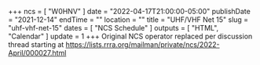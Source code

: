 +++
ncs = [ "W0HNV" ]
date = "2022-04-17T21:00:00-05:00"
publishDate = "2021-12-14"
endTime = ""
location = ""
title = "UHF/VHF Net 15"
slug = "uhf-vhf-net-15"
dates = [ "NCS Schedule" ]
outputs = [ "HTML", "Calendar" ]
update = 1
+++
Original NCS operator replaced per discussion thread starting at
https://lists.rrra.org/mailman/private/ncs/2022-April/000027.html
